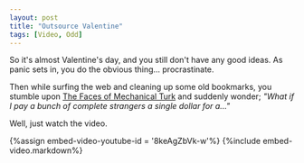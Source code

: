 ```yaml
---
layout: post
title: "Outsource Valentine"
tags: [Video, Odd]
---
```


So it's almost Valentine's day, and you still don't have any good ideas. As panic sets in, you do the obvious thing... procrastinate.

Then while surfing the web and cleaning up some old bookmarks, you stumble upon <a href="http://waxy.org/2008/11/the_faces_of_mechanical_turk/">The Faces of Mechanical Turk</a> and suddenly wonder; _"What if I pay a bunch of complete strangers a single dollar for a..."_

Well, just watch the video.

{%assign embed-video-youtube-id = '8keAgZbVk-w'%} {%include embed-video.markdown%}

